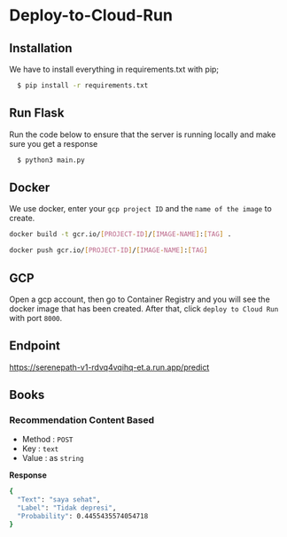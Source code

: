 # Deploy-to-Cloud-Run

## Installation

We have to install everything in requirements.txt with pip;
```bash
  $ pip install -r requirements.txt
```

## Run Flask
Run the code below to ensure that the server is running locally and make sure you get a response
```bash
  $ python3 main.py
```

## Docker 
We use docker, enter your `gcp project ID` and the `name of the image` to create.
```bash
docker build -t gcr.io/[PROJECT-ID]/[IMAGE-NAME]:[TAG] .
```

```bash
docker push gcr.io/[PROJECT-ID]/[IMAGE-NAME]:[TAG]
```

## GCP
Open a gcp account, then go to Container Registry and you will see the docker image that has been created. After that, click `deploy to Cloud Run` with port `8000`.

## Endpoint
https://serenepath-v1-rdvq4vqihq-et.a.run.app/predict

## Books
### Recommendation Content Based
- Method : `POST`
- Key  : `text`
- Value  : as `string`

**Response**
```bash
{
  "Text": "saya sehat",
  "Label": "Tidak depresi",
  "Probability": 0.4455435574054718
}
```
